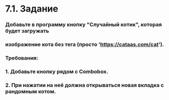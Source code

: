 # 7.1. Задание
### Добавьте в программу кнопку "Случайный котик", которая будет загружать 
### изображение кота без тега (просто 'https://cataas.com/cat'). 
###
### Требования:
### 1. Добавьте кнопку рядом с Combobox.
### 2. При нажатии на неё должна открываться новая вкладка с рандомным котом.
